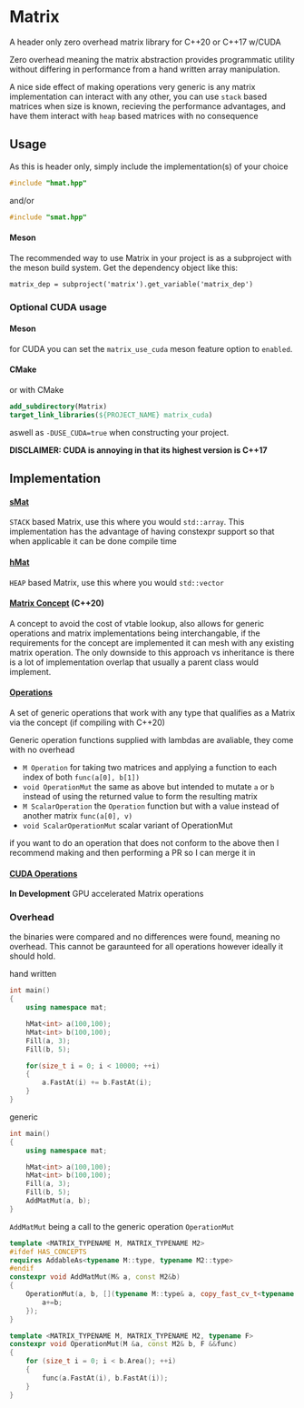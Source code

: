 # Matrix 
A header only zero overhead matrix library for C++20 or C++17 w/CUDA 

Zero overhead meaning the matrix abstraction provides programmatic utility without differing in performance from a hand written array manipulation.

A nice side effect of making operations very generic is any matrix implementation can interact with any other, you can use `stack` based matrices when size is known, recieving the performance advantages, and have them interact with `heap` based matrices with no consequence

## Usage

As this is header only, simply include the implementation(s) of your choice
```cpp
#include "hmat.hpp"
```
and/or
```cpp
#include "smat.hpp"
```

#### Meson
The recommended way to use Matrix in your project is as a subproject with the meson build system. Get the dependency object like this:
```meson
matrix_dep = subproject('matrix').get_variable('matrix_dep')
```

### Optional CUDA usage
#### Meson
for CUDA you can set the `matrix_use_cuda` meson feature option to `enabled`.

#### CMake
or with CMake
```cmake
add_subdirectory(Matrix)
target_link_libraries(${PROJECT_NAME} matrix_cuda)
```
aswell as 
`-DUSE_CUDA=true` when constructing your project.

**DISCLAIMER: CUDA is annoying in that its highest version is C++17**

## Implementation 

#### [sMat](smat.hpp)
`STACK` based Matrix, use this where you would `std::array`. This implementation has the advantage of having constexpr support so that when applicable it can be done compile time

#### [hMat](hmat.hpp)
`HEAP` based Matrix, use this where you would `std::vector`

#### [Matrix Concept](cmat.hpp) (C++20)
A concept to avoid the cost of vtable lookup, also allows for generic operations and matrix implementations being interchangable, if the requirements for the concept are implemented it can mesh with any existing matrix operation. The only downside to this approach vs inheritance is there is a lot of implementation overlap that usually a parent class would implement.

#### [Operations](operations/std)
A set of generic operations that work with any type that qualifies as a Matrix via the concept (if compiling with C++20)

Generic operation functions supplied with lambdas are avaliable, they come with no overhead
* `M Operation` for taking two matrices and applying a function to each index of both `func(a[0], b[1])`
* `void OperationMut` the same as above but intended to mutate `a` or `b` instead of using the returned value to form the resulting matrix
* `M ScalarOperation` the `Operation` function but with a value instead of another matrix `func(a[0], v)`
* `void ScalarOperationMut` scalar variant of OperationMut

if you want to do an operation that does not conform to the above then I recommend making and then performing a PR so I can merge it in

#### [CUDA Operations](operations/cuda)
**In Development**
GPU accelerated Matrix operations

### Overhead
the binaries were compared and no differences were found, meaning no overhead. This cannot be garaunteed for all operations however ideally it should hold.

hand written
```cpp
int main()
{
    using namespace mat;

    hMat<int> a(100,100);
    hMat<int> b(100,100);
    Fill(a, 3);
    Fill(b, 5);

    for(size_t i = 0; i < 10000; ++i)
    {
        a.FastAt(i) += b.FastAt(i);
    }
}
```
generic
```cpp
int main()
{
    using namespace mat;

    hMat<int> a(100,100);
    hMat<int> b(100,100);
    Fill(a, 3);
    Fill(b, 5);
    AddMatMut(a, b);
}
```
`AddMatMut` being a call to the generic operation `OperationMut`
```cpp
template <MATRIX_TYPENAME M, MATRIX_TYPENAME M2>
#ifdef HAS_CONCEPTS 
requires AddableAs<typename M::type, typename M2::type>
#endif
constexpr void AddMatMut(M& a, const M2&b) 
{ 
    OperationMut(a, b, [](typename M::type& a, copy_fast_cv_t<typename M::type> b){ 
        a+=b; 
    }); 
}
```
```cpp
template <MATRIX_TYPENAME M, MATRIX_TYPENAME M2, typename F>
constexpr void OperationMut(M &a, const M2& b, F &&func)
{
    for (size_t i = 0; i < b.Area(); ++i)
    {
        func(a.FastAt(i), b.FastAt(i));
    }
}
```
